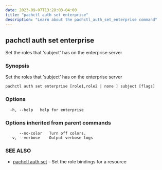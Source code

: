 ```yaml
---
date: 2023-09-07T13:28:03-04:00
title: "pachctl auth set enterprise"
description: "Learn about the pachctl_auth_set_enterprise command"
---
```


## pachctl auth set enterprise

Set the roles that 'subject' has on the enterprise server

### Synopsis

Set the roles that 'subject' has on the enterprise server

```
pachctl auth set enterprise [role1,role2 | none ] subject [flags]
```

### Options

```
  -h, --help   help for enterprise
```

### Options inherited from parent commands

```
      --no-color   Turn off colors.
  -v, --verbose    Output verbose logs
```

### SEE ALSO

* [pachctl auth set](../pachctl_auth_set)	 - Set the role bindings for a resource

